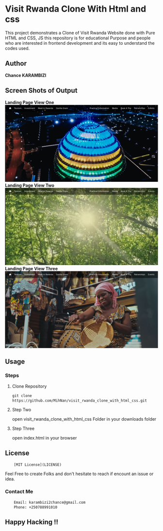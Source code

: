 # Visit Rwanda Clone With Html and **css**
This project demonstrates a Clone of Visit Rwanda Website done with Pure HTML and CSS, JS this repository is for educational Purpose and people who are interested in frontend development and its easy to understand the codes used.

## Author
**Chance KARAMBIZI**
## Screen Shots of Output

**Landing Page View One**
![Screen shot](assets/screenshots/img1.png)
**Landing Page View Two**
![Screen shot](assets/screenshots/img2.png)
**Landing Page View Three**
![Screen shot](assets/screenshots/img3.png)

## Usage
### Steps
 1. Clone Repository
  
        git clone https://github.com/MihNan/visit_rwanda_clone_with_html_css.git

 2. Step Two

    open visit_rwanda_clone_with_html_css Folder in your downloads folder

3. Step Three

    open index.html in your browser


## License
        [MIT License](LICENSE)

Feel Free to create Folks and don't hesitate to reach if encount an issue or idea.

### Contact Me
        Email: karambizi2chance@gmail.com
        Phone: +250788991010

## Happy Hacking !!